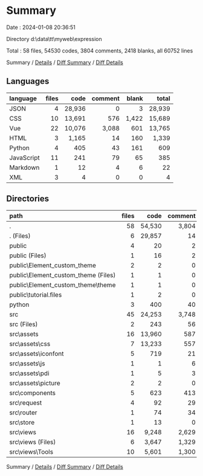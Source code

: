 # Summary

Date : 2024-01-08 20:36:51

Directory d:\\data\\tt\\myweb\\expression

Total : 58 files,  54530 codes, 3804 comments, 2418 blanks, all 60752 lines

Summary / [Details](details.md) / [Diff Summary](diff.md) / [Diff Details](diff-details.md)

## Languages
| language | files | code | comment | blank | total |
| :--- | ---: | ---: | ---: | ---: | ---: |
| JSON | 4 | 28,936 | 0 | 3 | 28,939 |
| CSS | 10 | 13,691 | 576 | 1,422 | 15,689 |
| Vue | 22 | 10,076 | 3,088 | 601 | 13,765 |
| HTML | 3 | 1,165 | 14 | 160 | 1,339 |
| Python | 4 | 405 | 43 | 161 | 609 |
| JavaScript | 11 | 241 | 79 | 65 | 385 |
| Markdown | 1 | 12 | 4 | 6 | 22 |
| XML | 3 | 4 | 0 | 0 | 4 |

## Directories
| path | files | code | comment | blank | total |
| :--- | ---: | ---: | ---: | ---: | ---: |
| . | 58 | 54,530 | 3,804 | 2,418 | 60,752 |
| . (Files) | 6 | 29,857 | 14 | 144 | 30,015 |
| public | 4 | 20 | 2 | 1 | 23 |
| public (Files) | 1 | 16 | 2 | 1 | 19 |
| public\\Element_custom_theme | 2 | 2 | 0 | 0 | 2 |
| public\\Element_custom_theme (Files) | 1 | 1 | 0 | 0 | 1 |
| public\\Element_custom_theme\\theme | 1 | 1 | 0 | 0 | 1 |
| public\\tutorial.files | 1 | 2 | 0 | 0 | 2 |
| python | 3 | 400 | 40 | 156 | 596 |
| src | 45 | 24,253 | 3,748 | 2,117 | 30,118 |
| src (Files) | 2 | 243 | 56 | 27 | 326 |
| src\\assets | 16 | 13,960 | 587 | 1,453 | 16,000 |
| src\\assets\\css | 7 | 13,233 | 557 | 1,330 | 15,120 |
| src\\assets\\iconfont | 5 | 719 | 21 | 118 | 858 |
| src\\assets\\js | 1 | 1 | 6 | 0 | 7 |
| src\\assets\\pdi | 1 | 5 | 3 | 5 | 13 |
| src\\assets\\picture | 2 | 2 | 0 | 0 | 2 |
| src\\components | 5 | 623 | 413 | 27 | 1,063 |
| src\\request | 4 | 92 | 29 | 34 | 155 |
| src\\router | 1 | 74 | 34 | 13 | 121 |
| src\\store | 1 | 13 | 0 | 3 | 16 |
| src\\views | 16 | 9,248 | 2,629 | 560 | 12,437 |
| src\\views (Files) | 6 | 3,647 | 1,329 | 170 | 5,146 |
| src\\views\\Tools | 10 | 5,601 | 1,300 | 390 | 7,291 |

Summary / [Details](details.md) / [Diff Summary](diff.md) / [Diff Details](diff-details.md)